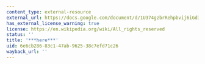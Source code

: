 ```yaml
---
content_type: external-resource
external_url: https://docs.google.com/document/d/1U374gzbrRehpbvij6iGd3XXX5GUefrjoQMigSIOAQT4/edit?usp=sharing
has_external_license_warning: true
license: https://en.wikipedia.org/wiki/All_rights_reserved
status: ''
title: '***here***'
uid: 6e6cb286-83c1-47ab-9625-38c7efd71c26
wayback_url: ''
---
```

